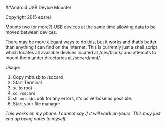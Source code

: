 ##Android USB Device Mounter

Copyright 2015 eosrei

Mounts two (or more?) USB devices at the same time allowing data to be
moved between devices.

There may be more elegant ways to do this, but it works and that's better
than anything I can find on the Internet. This is currently just a shell
script which locates all available devices located at /dev/block/ and
attempts to mount them under directories at /sdcard/mnt/.

Usage:

1. Copy mbtusb to /sdcard
2. Start Terminal
3. `su` to root
4. `cd /sdcard`
5. `sh mntusb` Look for any errors, it's as verbose as possible.
6. Start your file manager
    

*This works on my phone. I cannot say if it will work on yours. This may
just end up being notes to myself.*
